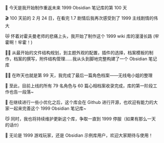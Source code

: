 💯 今天是我开始制作重返未来 1999 Obsidian 笔记库的第 100 天

🎬 100 天前的 2 月 24 日，在看完 1.7 剧情后我再次感受到了 1999 主线剧情的伟大

😿 怀着对霍夫曼老师的悲痛上头，我开始了制作这个 1999 wiki 库的漫漫长路 (牢霍啊！牢霍！)

✍🏻 从最开始的文件结构规划，到主题外观的配置，插件的选择，档案模板的制作，档案的撰写，附件结构管理……我从头到脚地完整构建了一个 Obsidian 笔记库

🤌🏻 在昨天也就是第 99 天，我完成了最后一篇角色档案——无线电小姐的整理

🎉 至此，目前上线的所有 79 名角色与 60 篇心相档案收录完成，库的第一阶段工作也告一段落~

🥳 在继续进行一些小优化之后，这个库会在 Github 进行开源，也欢迎有能力的大家一起来完善这个 1999 Obsidian 笔记库~

😼 同时，我也将持续维护更新这个库，争取一直到 1999 停服（如果有那么一天的话🤓）

👾 无论是 1999 游戏玩家，还是 Obsidian 示例库用户，欢迎大家期待与使用！